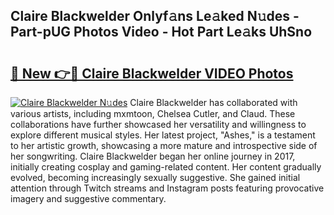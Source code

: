 ## Claire Blackwelder Onlyf𝚊ns Le𝚊ked N𝚞des - Part-pUG Photos Video - Hot Part Le𝚊ks UhSno

# <h2><a href="http://ac48218.deff.icu/?id=Claire+Blackwelder">🔗 New 👉🔴 Claire Blackwelder VIDEO Photos</a></h2>

[![Claire Blackwelder N𝚞des](https://i.imgur.com/rIISA9y.gif)](http://ac48218.deff.icu/?id=Claire+Blackwelder)
Claire Blackwelder has collaborated with various artists, including mxmtoon, Chelsea Cutler, and Claud. These collaborations have further showcased her versatility and willingness to explore different musical styles. Her latest project, "Ashes," is a testament to her artistic growth, showcasing a more mature and introspective side of her songwriting. Claire Blackwelder began her online journey in 2017, initially creating cosplay and gaming-related content. Her content gradually evolved, becoming increasingly sexually suggestive. She gained initial attention through Twitch streams and Instagram posts featuring provocative imagery and suggestive commentary.
